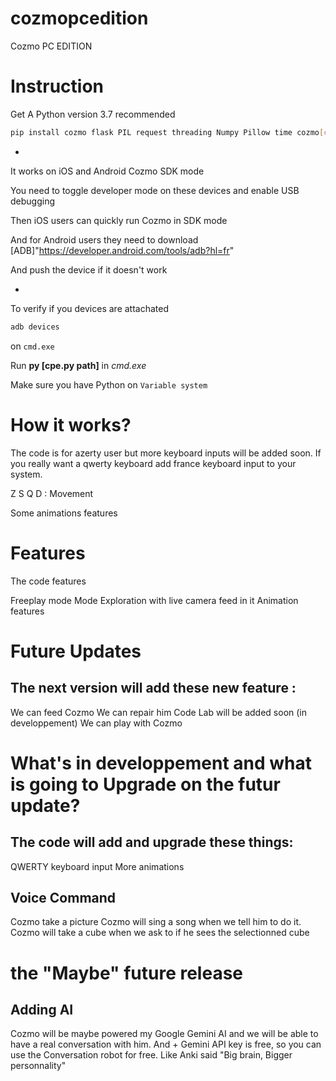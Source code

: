 # cozmopcedition
Cozmo PC EDITION

# Instruction

Get A Python version 3.7 recommended
```bash
pip install cozmo flask PIL request threading Numpy Pillow time cozmo[camera]
```

-

It works on iOS and Android Cozmo SDK mode

You need to toggle developer mode on these devices and enable USB debugging

Then iOS users can quickly run Cozmo in SDK mode

And for Android users they need to download [ADB]"https://developer.android.com/tools/adb?hl=fr"

And push the device if it doesn't work

-

To verify if you devices are attachated 
```bash
adb devices
```

on `cmd.exe`

Run __py [cpe.py path]__ in _cmd.exe_

Make sure you have Python on `Variable system`

# How it works?

The code is for azerty user but more keyboard inputs will be added soon. If you really want a qwerty keyboard add france keyboard input to your system.

Z S Q D : Movement

Some animations features

# Features

The code features

Freeplay mode
Mode Exploration with live camera feed in it
Animation features

# Future Updates

## The next version will add these new feature : 
We can feed Cozmo
We can repair him
Code Lab will be added soon (in developpement)
We can play with Cozmo

# What's in developpement and what is going to Upgrade on the futur update?

## The code will add and upgrade these things:

QWERTY keyboard input
More animations

## Voice Command

Cozmo take a picture
Cozmo will sing a song when we tell him to do it.
Cozmo will take a cube when we ask to if he sees the selectionned cube

# the "Maybe" future release

## Adding AI

Cozmo will be maybe powered my Google Gemini AI and we will be able to have a real conversation with him. And + Gemini API key is free, so you can use the Conversation robot for free. Like Anki said "Big brain, Bigger personnality"
